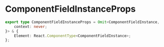# ComponentFieldInstanceProps

```ts
export type ComponentFieldInstanceProps = Omit<ComponentFieldInstance, keyof {
    context: never;
}> & {
    Element: React.ComponentType<ComponentFieldInstance>;
};
```


